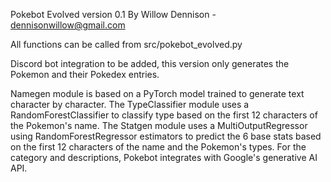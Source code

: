 Pokebot Evolved version 0.1
By Willow Dennison - dennisonwillow@gmail.com

All functions can be called from src/pokebot_evolved.py

Discord bot integration to be added, this version only generates the Pokemon and their Pokedex entries.

Namegen module is based on a PyTorch model trained to generate text character by character. The TypeClassifier module uses a RandomForestClassifier to classify type based on the first 12 characters of the Pokemon's name. The Statgen module uses a MultiOutputRegressor using RandomForestRegressor estimators to predict the 6 base stats based on the first 12 characters of the name and the Pokemon's types.
For the category and descriptions, Pokebot integrates with Google's generative AI API.